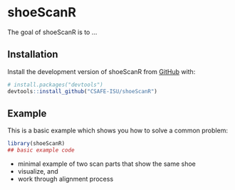 
<!-- README.md is generated from README.Rmd. Please edit that file -->

# shoeScanR

<!-- badges: start -->

<!-- badges: end -->

The goal of shoeScanR is to …

## Installation

Install the development version of shoeScanR from
[GitHub](https://github.com/) with:

``` r
# install.packages("devtools")
devtools::install_github("CSAFE-ISU/shoeScanR")
```

## Example

This is a basic example which shows you how to solve a common problem:

``` r
library(shoeScanR)
## basic example code
```

  - minimal example of two scan parts that show the same shoe
  - visualize, and
  - work through alignment process
